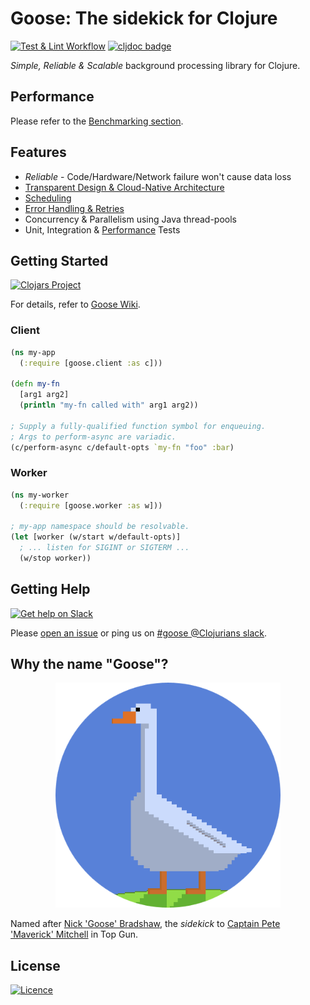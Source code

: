 Goose: The sidekick for Clojure
=========
[![Test & Lint Workflow](https://github.com/nilenso/goose/actions/workflows/test_lint.yml/badge.svg)](https://github.com/nilenso/goose/actions/workflows/test_lint.yml)
[![cljdoc badge](https://cljdoc.org/badge/com.nilenso/goose)](https://cljdoc.org/d/com.nilenso/goose)

*Simple, Reliable & Scalable* background processing library for Clojure.

Performance
---------
Please refer to the [Benchmarking section](https://github.com/nilenso/goose/tree/main/perf).

Features
---------
- *Reliable* - Code/Hardware/Network failure won't cause data loss
- [Transparent Design & Cloud-Native Architecture](https://github.com/nilenso/goose/tree/main/architecture-decisions)
- [Scheduling](https://github.com/nilenso/goose/wiki/Scheduling)
- [Error Handling & Retries](https://github.com/nilenso/goose/wiki/Error-Handling-&-Retries)
- Concurrency & Parallelism using Java thread-pools
- Unit, Integration & [Performance](https://github.com/nilenso/goose/tree/main/perf) Tests

Getting Started
---------

[![Clojars Project](https://img.shields.io/clojars/v/com.nilenso/goose.svg?labelColor=283C67&color=729AD1&style=for-the-badge&logo=clojure&logoColor=fff)](https://clojars.org/com.nilenso/goose)

For details, refer to [Goose Wiki](https://github.com/nilenso/goose/wiki).
### Client

```clojure
(ns my-app
  (:require [goose.client :as c]))

(defn my-fn
  [arg1 arg2]
  (println "my-fn called with" arg1 arg2))

; Supply a fully-qualified function symbol for enqueuing.
; Args to perform-async are variadic.
(c/perform-async c/default-opts `my-fn "foo" :bar)
```

### Worker

```clojure
(ns my-worker
  (:require [goose.worker :as w]))

; my-app namespace should be resolvable.
(let [worker (w/start w/default-opts)]
  ; ... listen for SIGINT or SIGTERM ...
  (w/stop worker))
```

Getting Help
---------
[![Get help on Slack](http://img.shields.io/badge/slack-clojurians%20%23goose-F49109?labelColor=3c0c3c&logo=slack&style=for-the-badge)](https://clojurians.slack.com/channels/goose)

Please [open an issue](https://github.com/nilenso/goose/issues/new) or ping us on [#goose @Clojurians slack](https://clojurians.slack.com/channels/goose).

Why the name "Goose"?
---------
<p align="center">
	<img src="logo/goose-round@2x.png" width="360">
</p>

Named after [Nick 'Goose' Bradshaw](https://historica.fandom.com/wiki/Nick_Bradshaw), the _sidekick_
to [Captain Pete 'Maverick' Mitchell](https://topgun.fandom.com/wiki/Pete_Mitchell) in Top Gun.

License
---------
[![Licence](https://img.shields.io/github/license/Ileriayo/markdown-badges?style=for-the-badge)](./LICENSE)

